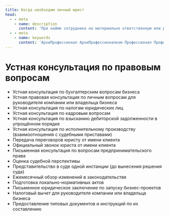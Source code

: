 ```yaml
---
title: Когда необходим личный юрист
head:
  - - meta
    - name: description
      content: 'При найме сотрудника на материально ответственную или руководящую должность убедитесь, что у человека нет проблем, которые нанесут ущерб компании.'
  - - meta
    - name: keywords 
      content: 'АрхиПрофессионал АрхиПрофессионализм Профессионал Профессионализм'
---
```



# Устная консультация по правовым вопросам

- Устная консультация по бухгалтерским вопросам бизнеса
- Устная правовая консультация по личным вопросам для руководителя компании или владельца бизнеса
- Устная консультация по налогам юридических лиц
- Устная консультация по кадровым вопросам
- Устная консультация по взысканию дебиторской задолженности в упрощённом порядке
- Устная консультация по исполнительному производству (взаимоотношения с судебными приставами)
- Передача переговоров юристу от имени клиента
- Официальный звонок юриста от имени клиента
- Письменная консультация по вопросам предпринимательского права
- Оценка судебной перспективы
- Представительство в суде одной инстанции (до вынесения решения суда)
- Ежемесячный обзор изменений в законодательстве
- Подготовка локально-нормативных актов
- Письменное юридическое заключение по запуску бизнес-проектов
- Налоговый вычет для руководителя компании или владельца бизнеса
- Предоставление типовых документов и инструкций по их составлению

